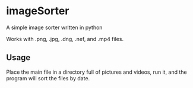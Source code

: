 # imageSorter
A simple image sorter written in python

Works with .png, .jpg, .dng, .nef, and .mp4 files.

## Usage
Place the main file in a directory full of pictures and videos, run it, and the program will sort the files by date.
